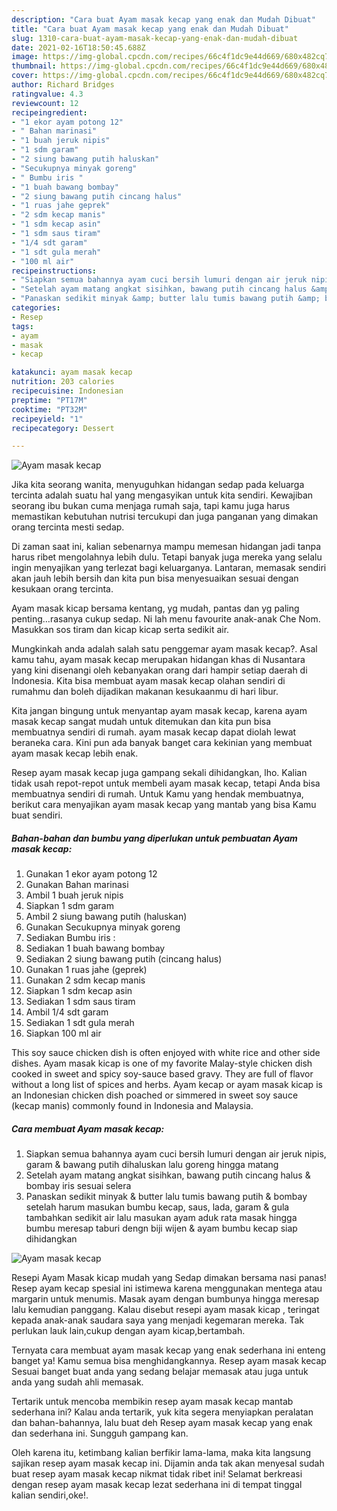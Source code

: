 ```yaml
---
description: "Cara buat Ayam masak kecap yang enak dan Mudah Dibuat"
title: "Cara buat Ayam masak kecap yang enak dan Mudah Dibuat"
slug: 1310-cara-buat-ayam-masak-kecap-yang-enak-dan-mudah-dibuat
date: 2021-02-16T18:50:45.688Z
image: https://img-global.cpcdn.com/recipes/66c4f1dc9e44d669/680x482cq70/ayam-masak-kecap-foto-resep-utama.jpg
thumbnail: https://img-global.cpcdn.com/recipes/66c4f1dc9e44d669/680x482cq70/ayam-masak-kecap-foto-resep-utama.jpg
cover: https://img-global.cpcdn.com/recipes/66c4f1dc9e44d669/680x482cq70/ayam-masak-kecap-foto-resep-utama.jpg
author: Richard Bridges
ratingvalue: 4.3
reviewcount: 12
recipeingredient:
- "1 ekor ayam potong 12"
- " Bahan marinasi"
- "1 buah jeruk nipis"
- "1 sdm garam"
- "2 siung bawang putih haluskan"
- "Secukupnya minyak goreng"
- " Bumbu iris "
- "1 buah bawang bombay"
- "2 siung bawang putih cincang halus"
- "1 ruas jahe geprek"
- "2 sdm kecap manis"
- "1 sdm kecap asin"
- "1 sdm saus tiram"
- "1/4 sdt garam"
- "1 sdt gula merah"
- "100 ml air"
recipeinstructions:
- "Siapkan semua bahannya ayam cuci bersih lumuri dengan air jeruk nipis, garam &amp; bawang putih dihaluskan lalu goreng hingga matang"
- "Setelah ayam matang angkat sisihkan, bawang putih cincang halus &amp; bombay iris sesuai selera"
- "Panaskan sedikit minyak &amp; butter lalu tumis bawang putih &amp; bombay setelah harum masukan bumbu kecap, saus, lada, garam &amp; gula tambahkan sedikit air lalu masukan ayam aduk rata masak hingga bumbu meresap taburi dengn biji wijen &amp; ayam bumbu kecap siap dihidangkan"
categories:
- Resep
tags:
- ayam
- masak
- kecap

katakunci: ayam masak kecap 
nutrition: 203 calories
recipecuisine: Indonesian
preptime: "PT17M"
cooktime: "PT32M"
recipeyield: "1"
recipecategory: Dessert

---
```



![Ayam masak kecap](https://img-global.cpcdn.com/recipes/66c4f1dc9e44d669/680x482cq70/ayam-masak-kecap-foto-resep-utama.jpg)

Jika kita seorang wanita, menyuguhkan hidangan sedap pada keluarga tercinta adalah suatu hal yang mengasyikan untuk kita sendiri. Kewajiban seorang ibu bukan cuma menjaga rumah saja, tapi kamu juga harus memastikan kebutuhan nutrisi tercukupi dan juga panganan yang dimakan orang tercinta mesti sedap.

Di zaman  saat ini, kalian sebenarnya mampu memesan hidangan jadi tanpa harus ribet mengolahnya lebih dulu. Tetapi banyak juga mereka yang selalu ingin menyajikan yang terlezat bagi keluarganya. Lantaran, memasak sendiri akan jauh lebih bersih dan kita pun bisa menyesuaikan sesuai dengan kesukaan orang tercinta. 

Ayam masak kicap bersama kentang, yg mudah, pantas dan yg paling penting…rasanya cukup sedap. Ni lah menu favourite anak-anak Che Nom. Masukkan sos tiram dan kicap kicap serta sedikit air.

Mungkinkah anda adalah salah satu penggemar ayam masak kecap?. Asal kamu tahu, ayam masak kecap merupakan hidangan khas di Nusantara yang kini disenangi oleh kebanyakan orang dari hampir setiap daerah di Indonesia. Kita bisa membuat ayam masak kecap olahan sendiri di rumahmu dan boleh dijadikan makanan kesukaanmu di hari libur.

Kita jangan bingung untuk menyantap ayam masak kecap, karena ayam masak kecap sangat mudah untuk ditemukan dan kita pun bisa membuatnya sendiri di rumah. ayam masak kecap dapat diolah lewat beraneka cara. Kini pun ada banyak banget cara kekinian yang membuat ayam masak kecap lebih enak.

Resep ayam masak kecap juga gampang sekali dihidangkan, lho. Kalian tidak usah repot-repot untuk membeli ayam masak kecap, tetapi Anda bisa membuatnya sendiri di rumah. Untuk Kamu yang hendak membuatnya, berikut cara menyajikan ayam masak kecap yang mantab yang bisa Kamu buat sendiri.

<!--inarticleads1-->

##### Bahan-bahan dan bumbu yang diperlukan untuk pembuatan Ayam masak kecap:

1. Gunakan 1 ekor ayam potong 12
1. Gunakan  Bahan marinasi
1. Ambil 1 buah jeruk nipis
1. Siapkan 1 sdm garam
1. Ambil 2 siung bawang putih (haluskan)
1. Gunakan Secukupnya minyak goreng
1. Sediakan  Bumbu iris :
1. Sediakan 1 buah bawang bombay
1. Sediakan 2 siung bawang putih (cincang halus)
1. Gunakan 1 ruas jahe (geprek)
1. Gunakan 2 sdm kecap manis
1. Siapkan 1 sdm kecap asin
1. Sediakan 1 sdm saus tiram
1. Ambil 1/4 sdt garam
1. Sediakan 1 sdt gula merah
1. Siapkan 100 ml air


This soy sauce chicken dish is often enjoyed with white rice and other side dishes. Ayam masak kicap is one of my favorite Malay-style chicken dish cooked in sweet and spicy soy-sauce based gravy. They are full of flavor without a long list of spices and herbs. Ayam kecap or ayam masak kicap is an Indonesian chicken dish poached or simmered in sweet soy sauce (kecap manis) commonly found in Indonesia and Malaysia. 

<!--inarticleads2-->

##### Cara membuat Ayam masak kecap:

1. Siapkan semua bahannya ayam cuci bersih lumuri dengan air jeruk nipis, garam &amp; bawang putih dihaluskan lalu goreng hingga matang
1. Setelah ayam matang angkat sisihkan, bawang putih cincang halus &amp; bombay iris sesuai selera
1. Panaskan sedikit minyak &amp; butter lalu tumis bawang putih &amp; bombay setelah harum masukan bumbu kecap, saus, lada, garam &amp; gula tambahkan sedikit air lalu masukan ayam aduk rata masak hingga bumbu meresap taburi dengn biji wijen &amp; ayam bumbu kecap siap dihidangkan
<img src="//assets-global.cpcdn.com/assets/icons/button_play-2c75c40dde080a61004c1f40b05d8f140eaff45d7e9e6481dc71c63d2e7c4909.png" alt="Ayam masak kecap">

Resepi Ayam Masak kicap mudah yang Sedap dimakan bersama nasi panas! Resep ayam kecap spesial ini istimewa karena menggunakan mentega atau margarin untuk menumis. Masak ayam dengan bumbunya hingga meresap lalu kemudian panggang. Kalau disebut resepi ayam masak kicap , teringat kepada anak-anak saudara saya yang menjadi kegemaran mereka. Tak perlukan lauk lain,cukup dengan ayam kicap,bertambah. 

Ternyata cara membuat ayam masak kecap yang enak sederhana ini enteng banget ya! Kamu semua bisa menghidangkannya. Resep ayam masak kecap Sesuai banget buat anda yang sedang belajar memasak atau juga untuk anda yang sudah ahli memasak.

Tertarik untuk mencoba membikin resep ayam masak kecap mantab sederhana ini? Kalau anda tertarik, yuk kita segera menyiapkan peralatan dan bahan-bahannya, lalu buat deh Resep ayam masak kecap yang enak dan sederhana ini. Sungguh gampang kan. 

Oleh karena itu, ketimbang kalian berfikir lama-lama, maka kita langsung sajikan resep ayam masak kecap ini. Dijamin anda tak akan menyesal sudah buat resep ayam masak kecap nikmat tidak ribet ini! Selamat berkreasi dengan resep ayam masak kecap lezat sederhana ini di tempat tinggal kalian sendiri,oke!.

